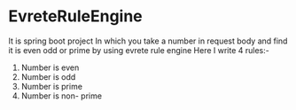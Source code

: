 # EvreteRuleEngine
It is spring boot project
In which you take a number in request body and find it is even odd or prime by using evrete rule engine
Here I write 4 rules:-
1) Number is even
2) Number is odd
3) Number is prime
4) Number is non- prime
